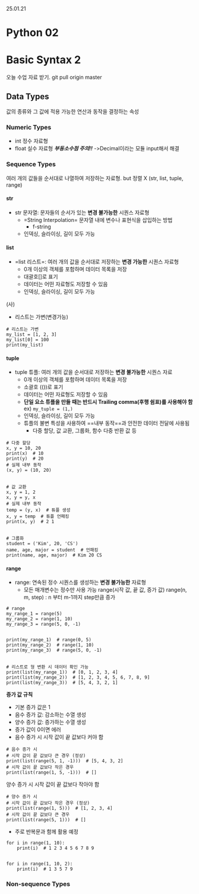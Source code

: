 25.01.21

# Python 02 
# Basic Syntax 2

오늘 수업 자료 받기. git pull origin master

## Data Types
값의 종류와 그 값에 적용  가능한 연산과 동작을 결정하는 속성

### Numeric Types
- int 정수 자료형
- float 실수 자료형 ***부동소수점 주의!!*** ->Decimal이라는 모듈 input해서 해결

### Sequence Types
여러 개의 값들을 순서대로 나열하여 저장하는 자료형. but 정렬 X
(str, list, tuple, range)

#### str
- str 문자열: 문자들의 순서가 있는 **변경 불가능한** 시퀀스 자료형
  - =String Interpolation= 문자열 내에 변수나 표현식을 삽입하는 방법
    - f-string
  - 인덱싱, 슬라이싱, 길이 모두 가능

#### list
- =list 리스트=: 여러 개의 값을 순서대로 저장하는 **변경 가능한** 시퀀스 자료형
  - 0개 이상의 객체를 포함하며 데이터 목록을 저장
  - 대괄호[]로 표기
  - 데이터는 어떤 자료형도 저장할 수 있음
  - 인덱싱, 슬라이싱, 길이 모두 가능

(사)

- 리스트는 가변(변경가능)
```
# 리스트는 가변
my_list = [1, 2, 3]
my_list[0] = 100
print(my_list)
```

#### tuple
- tuple 튜플: 여러 개의 값을 순서대로 저장하는 **변경 불가능한** 시퀀스 자료
  - 0개 이상의 객체를 포함하며 데이터 목록을 저장
  - 소괄호 (())로 표기
  - 데이터는 어떤 자료형도 저장할 수 있음
  - **단일 요소 튜플을 만들 때는 반드시 Trailing comma(후행 쉼표)를 사용해야 함**
	  ex) `my_tuple = (1,)`
  - 인덱싱, 슬라이싱, 길이 모두 가능
  - 튜플의 불변 특성을 사용하여 ==내부 동작==과 안전한 데이터 전달에 사용됨
    - 다중 할당, 값 교환, 그룹화, 함수 다중 반환 값 등
```
# 다중 할당
x, y = 10, 20
print(x)  # 10
print(y)  # 20
# 실제 내부 동작
(x, y) = (10, 20)


# 값 교환
x, y = 1, 2
x, y = y, x
# 실제 내부 동작
temp = (y, x)  # 튜플 생성
x, y = temp  # 튜플 언패킹
print(x, y)  # 2 1


# 그룹화
student = ('Kim', 20, 'CS')
name, age, major = student  # 언패킹
print(name, age, major)  # Kim 20 CS
```

#### range
- range: 연속된 정수 시퀀스를 생성하는 **변경 불가능한** 자료형
  - 모든 매개변수는 정수만 사용 가능
  range(시작 값, 끝 값, 증가 값)
  range(n, m, step) : n 부터 m-1까지 step만큼 증가
```
# range
my_range_1 = range(5)
my_range_2 = range(1, 10)
my_range_3 = range(5, 0, -1)


print(my_range_1)  # range(0, 5)
print(my_range_2)  # range(1, 10)
print(my_range_3)  # range(5, 0, -1)


# 리스트로 형 변환 시 데이터 확인 가능
print(list(my_range_1))  # [0, 1, 2, 3, 4]
print(list(my_range_2))  # [1, 2, 3, 4, 5, 6, 7, 8, 9]
print(list(my_range_3))  # [5, 4, 3, 2, 1]
```
**증가 값 규칙**
- 기본 증가 값은 1
- 음수 증가 값: 감소하는 수열 생성
- 양수 증가 값: 증가하는 수열 생성
- 증가 값이 0이면 에러
- 음수 증가 시 시작 값이 끝 값보다 커야 함
```
# 음수 증가 시
# 시작 값이 끝 값보다 큰 경우 (정상)
print(list(range(5, 1, -1)))  # [5, 4, 3, 2]
# 시작 값이 끝 값보다 작은 경우
print(list(range(1, 5, -1)))  # []
```
양수 증가 시 시작 값이 끝 값보다 작아야 함
```
# 양수 증가 시
# 시작 값이 끝 값보다 작은 경우 (정상)
print(list(range(1, 5)))  # [1, 2, 3, 4]
# 시작 값이 끝 값보다 큰 경우
print(list(range(5, 1)))  # []
```
- 주로 반복문과 함께 활용 예정
```
for i in range(1, 10):
    print(i)  # 1 2 3 4 5 6 7 8 9


for i in range(1, 10, 2):
    print(i)  # 1 3 5 7 9
```
### Non-sequence Types
